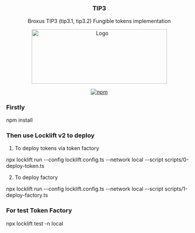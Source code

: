 <p align="center">
    <h3 align="center">TIP3</h3>
    <p align="center">Broxus TIP3 (tip3.1, tip3.2) Fungible tokens implementation</p>
<p align="center">
  <a href="https://github.com/venom-blockchain/developer-program">
    <img src="https://raw.githubusercontent.com/venom-blockchain/developer-program/main/vf-dev-program.png" alt="Logo" width="366.8" height="146.4">
  </a>
</p>
<p align="center">
    <a href="https://www.npmjs.com/package/@broxus/tip3">
        <img alt="npm" src="https://img.shields.io/npm/v/@broxus/tip3">
    </a>
</p>

### Firstly

npm install

### Then use Locklift v2 to deploy

1. To deploy tokens via token factory

npx locklift run --config locklift.config.ts --network local --script scripts/0-deploy-token.ts

2. To deploy factory

npx locklift run --config locklift.config.ts --network local --script scripts/1-deploy-factory.ts

### For test Token Factory

npx locklift test -n local